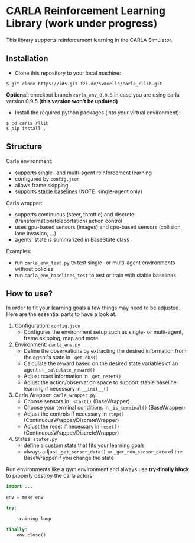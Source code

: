 # CARLA Reinforcement Learning Library (work under progress)

This library supports reinforcement learning in the CARLA Simulator.

## Installation

- Clone this repository to your local machine:

```console
$ git clone https://ids-git.fzi.de/svmuelle/carla_rllib.git
```

**Optional**: checkout branch `carla_env_0.9.5` in case you are using carla version 0.9.5 **(this version won't be updated)**

- Install the required python packages (into your virtual environment):

```console
$ cd carla_rllib
$ pip install .
```

## Structure

Carla environment:

- supports single- and multi-agent reinforcement learning
- configured by `config.json`
- allows frame skipping
- supports [stable baselines](https://stable-baselines.readthedocs.io/en/master/) (NOTE: single-agent only)

Carla wrapper:

- supports continuous (steer, throttle) and discrete (transformation/teleportation) action control
- uses gpu-based sensors (images) and cpu-based sensors (collision, lane invasion, ...)
- agents' state is summarized in BaseState class

Examples:

- run `carla_env_test.py` to test single- or multi-agent environments without policies
- run `carla_env_baselines_test` to test or train with stable baselines

## How to use?

In order to fit your learning goals a few things may need to be adjusted. Here are the essential parts to have a look at.

1. Configuration: `config.json`
   - Configures the environment setup such as single- or multi-agent, frame skipping, map and more
2. Environment: `carla_env.py`
   - Define the observations by extracting the desired information from the agent's state in `_get_obs()`
   - Calculate the reward based on the desired state variables of an agent in `_calculate_reward()`
   - Adjust reset information in `_get_reset()`
   - Adjust the action/observation space to support stable baseline learning if necessary in `__init__()`
3. Carla Wrapper: `carla_wrapper.py`
   - Choose sensors in `_start()` (BaseWrapper)
   - Choose your terminal conditions in `_is_terminal()` (BaseWrapper)
   - Adjust the controls if necessary in `step()` (ContinuousWrapper/DiscreteWrapper)
   - Adjust the reset if necessary in `reset()` (ContinuousWrapper/DiscreteWrapper)
4. States: `states.py`
   - define a custom state that fits your learning goals
   - always adjust `_get_sensor_data()` or `_get_non_sensor_data` of the BaseWrapper if you change the state

Run environments like a gym environment and always use **try-finally block** to properly destroy the carla actors:

```python
import ...

env = make env

try:

    training loop

finally:
    env.close()

```
